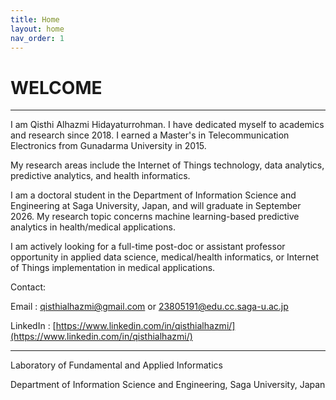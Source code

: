 ```yaml
---
title: Home
layout: home
nav_order: 1
---
```


# WELCOME

----

I am Qisthi Alhazmi Hidayaturrohman. I have dedicated myself to academics and research since 2018. I earned a Master's in Telecommunication Electronics from Gunadarma University in 2015.

My research areas include the Internet of Things technology, data analytics, predictive analytics, and health informatics.

I am a doctoral student in the Department of Information Science and Engineering at Saga University, Japan, and will graduate in September 2026. My research topic concerns machine learning-based predictive analytics in health/medical applications.

I am actively looking for a full-time post-doc or assistant professor opportunity in applied data science, medical/health informatics, or Internet of Things implementation in medical applications.


Contact: 

Email     : [qisthialhazmi@gmail.com](mailto:qisthialhazmi@gmail.com) or [23805191@edu.cc.saga-u.ac.jp](mailto:23805191@edu.cc.saga-u.ac.jp)

LinkedIn  : [https://www.linkedin.com/in/qisthialhazmi/](https://www.linkedin.com/in/qisthialhazmi/)

----

Laboratory of Fundamental and Applied Informatics

Department of Information Science and Engineering, Saga University, Japan
